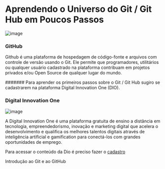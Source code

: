 # Aprendendo o Universo do Git / Git Hub em Poucos Passos 

![image](https://cdn.iconscout.com/icon/free/png-256/github-153-675523.png)

###  GitHub

Github é uma plataforma de hospedagem de código-fonte e arquivos com controle de versão usando o Git. Ele permite que programadores, utilitários ou qualquer usuário cadastrado na plataforma contribuam em projetos privados e/ou Open Source de qualquer lugar do mundo.

####### Para aprender os primeiros passos sobre o Git / Git Hub sugiro se cadastrarem na plataforma Digital Innovation One (DIO).

### Digital Innovation One

![image](https://www.androidfreeware.net/img2/one-digitalinnovation-app.jpg)

A Digital Innovation One é uma plataforma gratuita de ensino a distância em tecnologia, empreendedorismo, inovação e marketing digital que acelera o desenvolvimento e qualifica os melhores talentos digitais através de inteligência artificial e gamification para conectá-los com grandes oportunidades de emprego.

Para acessar o conteúdo da Dio é preciso fazer o [cadastro](https://www.dio.me/sign-up)




Introdução ao Git e ao GitHub
